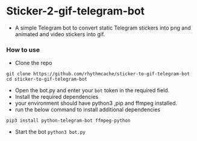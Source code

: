 # Sticker-2-gif-telegram-bot
 - A simple Telegram bot to convert static Telegram stickers into png and animated and video stickers into gif.



### How to use
- Clone the repo
```
git clone https://github.com/rhythmcache/sticker-to-gif-telegram-bot
cd sticker-to-gif-telegram-bot
```
- Open the bot.py and enter your `bot` token in the required field.
- Install the required dependencies
- your environment should have python3 ,pip and ffmpeg installed.
- run the below command to install additional dependencies 
```
pip3 install python-telegram-bot ffmpeg-python
```
- Start the bot `python3 bot.py`
